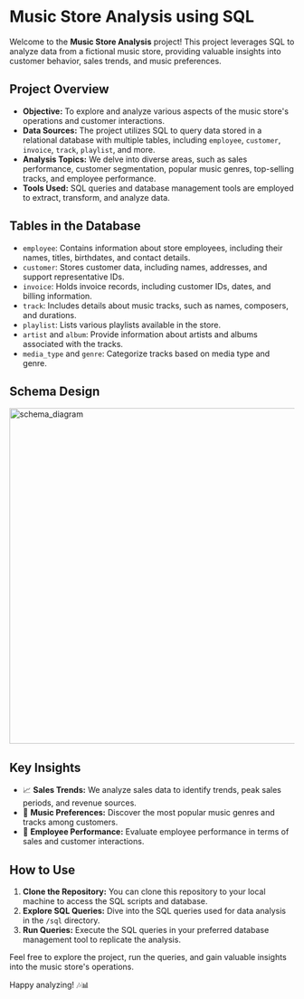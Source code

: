 # Music Store Analysis using SQL

Welcome to the **Music Store Analysis** project! This project leverages SQL to analyze data from a fictional music store, providing valuable insights into customer behavior, sales trends, and music preferences.

## Project Overview

- **Objective:** To explore and analyze various aspects of the music store's operations and customer interactions.
- **Data Sources:** The project utilizes SQL to query data stored in a relational database with multiple tables, including `employee`, `customer`, `invoice`, `track`, `playlist`, and more.
- **Analysis Topics:** We delve into diverse areas, such as sales performance, customer segmentation, popular music genres, top-selling tracks, and employee performance.
- **Tools Used:** SQL queries and database management tools are employed to extract, transform, and analyze data.

## Tables in the Database

- `employee`: Contains information about store employees, including their names, titles, birthdates, and contact details.
- `customer`: Stores customer data, including names, addresses, and support representative IDs.
- `invoice`: Holds invoice records, including customer IDs, dates, and billing information.
- `track`: Includes details about music tracks, such as names, composers, and durations.
- `playlist`: Lists various playlists available in the store.
- `artist` and `album`: Provide information about artists and albums associated with the tracks.
- `media_type` and `genre`: Categorize tracks based on media type and genre.


## Schema Design 

<img width="594" alt="schema_diagram" src="https://github.com/VishalAnna/Music-Store-Data-Analysis-using-SQL/assets/95202004/56769b49-4374-449a-9271-a03c385c1d72">

## Key Insights

- 📈 **Sales Trends:** We analyze sales data to identify trends, peak sales periods, and revenue sources.
- 🎵 **Music Preferences:** Discover the most popular music genres and tracks among customers.
- 🌟 **Employee Performance:** Evaluate employee performance in terms of sales and customer interactions.

## How to Use

1. **Clone the Repository:** You can clone this repository to your local machine to access the SQL scripts and database.
2. **Explore SQL Queries:** Dive into the SQL queries used for data analysis in the `/sql` directory.
3. **Run Queries:** Execute the SQL queries in your preferred database management tool to replicate the analysis.

Feel free to explore the project, run the queries, and gain valuable insights into the music store's operations.

Happy analyzing! 🎶📊
